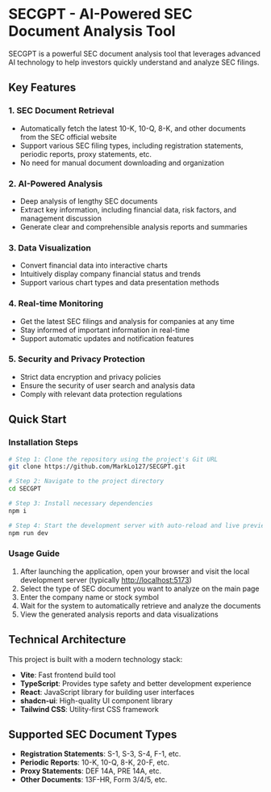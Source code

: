 # SECGPT - AI-Powered SEC Document Analysis Tool

SECGPT is a powerful SEC document analysis tool that leverages advanced AI technology to help investors quickly understand and analyze SEC filings.

## Key Features

### 1. SEC Document Retrieval

- Automatically fetch the latest 10-K, 10-Q, 8-K, and other documents from the SEC official website
- Support various SEC filing types, including registration statements, periodic reports, proxy statements, etc.
- No need for manual document downloading and organization

### 2. AI-Powered Analysis

- Deep analysis of lengthy SEC documents
- Extract key information, including financial data, risk factors, and management discussion
- Generate clear and comprehensible analysis reports and summaries

### 3. Data Visualization

- Convert financial data into interactive charts
- Intuitively display company financial status and trends
- Support various chart types and data presentation methods

### 4. Real-time Monitoring

- Get the latest SEC filings and analysis for companies at any time
- Stay informed of important information in real-time
- Support automatic updates and notification features

### 5. Security and Privacy Protection

- Strict data encryption and privacy policies
- Ensure the security of user search and analysis data
- Comply with relevant data protection regulations

## Quick Start

### Installation Steps

```sh
# Step 1: Clone the repository using the project's Git URL
git clone https://github.com/MarkLo127/SECGPT.git

# Step 2: Navigate to the project directory
cd SECGPT

# Step 3: Install necessary dependencies
npm i

# Step 4: Start the development server with auto-reload and live preview
npm run dev
```

### Usage Guide

1. After launching the application, open your browser and visit the local development server (typically [http://localhost:5173](http://localhost:5173))
2. Select the type of SEC document you want to analyze on the main page
3. Enter the company name or stock symbol
4. Wait for the system to automatically retrieve and analyze the documents
5. View the generated analysis reports and data visualizations

## Technical Architecture

This project is built with a modern technology stack:

- **Vite**: Fast frontend build tool
- **TypeScript**: Provides type safety and better development experience
- **React**: JavaScript library for building user interfaces
- **shadcn-ui**: High-quality UI component library
- **Tailwind CSS**: Utility-first CSS framework

## Supported SEC Document Types

- **Registration Statements**: S-1, S-3, S-4, F-1, etc.
- **Periodic Reports**: 10-K, 10-Q, 8-K, 20-F, etc.
- **Proxy Statements**: DEF 14A, PRE 14A, etc.
- **Other Documents**: 13F-HR, Form 3/4/5, etc.